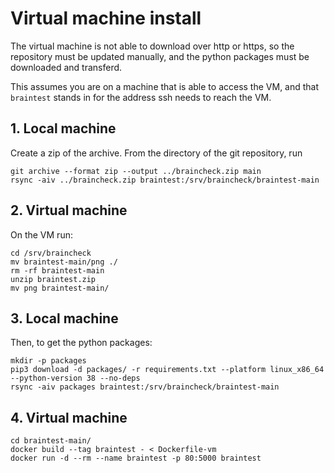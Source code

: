 # Virtual machine install

The virtual machine is not able to download over http or https, so the repository must be updated manually, and the python packages must be downloaded and transferd.

This assumes you are on a machine that is able to access the VM, and that `braintest` stands in for the address ssh needs to reach the VM.

## 1. Local machine

Create a zip of the archive. From the directory of the git repository, run

```
git archive --format zip --output ../braincheck.zip main
rsync -aiv ../braincheck.zip braintest:/srv/braincheck/braintest-main
```

## 2. Virtual machine

On the VM run:

```
cd /srv/braincheck
mv braintest-main/png ./
rm -rf braintest-main
unzip braintest.zip
mv png braintest-main/
```

## 3. Local machine

Then, to get the python packages:

```
mkdir -p packages
pip3 download -d packages/ -r requirements.txt --platform linux_x86_64 --python-version 38 --no-deps
rsync -aiv packages braintest:/srv/braincheck/braintest-main
```

## 4. Virtual machine

```
cd braintest-main/
docker build --tag braintest - < Dockerfile-vm
docker run -d --rm --name braintest -p 80:5000 braintest
```

